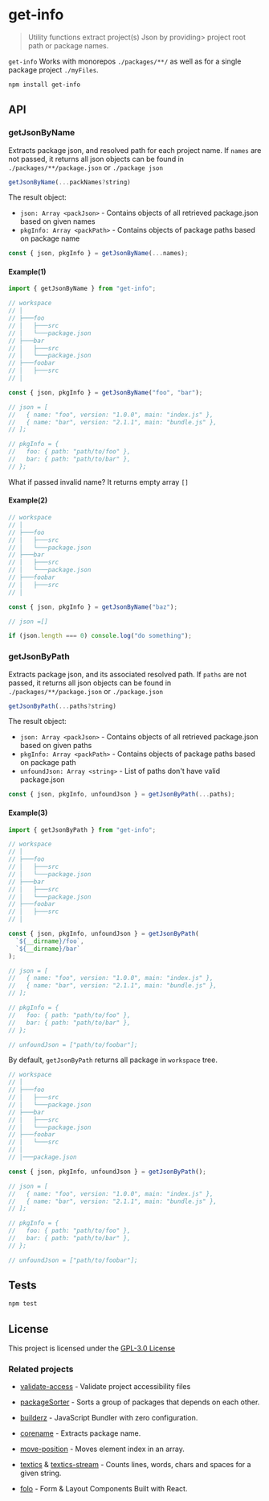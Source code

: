# get-info

> Utility functions extract project(s) Json by providing> project root path or package names.

`get-info` Works with monorepos `./packages/**/` as well as for a single package project `./myFiles`.

```bash
npm install get-info
```

## API

### getJsonByName

Extracts package json, and resolved path for each project name. If `names` are
not passed, it returns all json objects can be found in
`./packages/**/package.json` or `./package json`

```js
getJsonByName(...packNames?string)
```

The result object:

- `json: Array <packJson>` - Contains objects of all retrieved package.json based on given names
- `pkgInfo: Array <packPath>` - Contains objects of package paths based on package name

```js
const { json, pkgInfo } = getJsonByName(...names);
```

#### Example(1)

```js
import { getJsonByName } from "get-info";

// workspace
// │
// ├───foo
// │   ├───src
// │   └───package.json
// ├───bar
// │   ├───src
// │   └───package.json
// ├───foobar
// │   ├───src
// │

const { json, pkgInfo } = getJsonByName("foo", "bar");

// json = [
//   { name: "foo", version: "1.0.0", main: "index.js" },
//   { name: "bar", version: "2.1.1", main: "bundle.js" },
// ];

// pkgInfo = {
//   foo: { path: "path/to/foo" },
//   bar: { path: "path/to/bar" },
// };
```

What if passed invalid name? It returns empty array `[]`

#### Example(2)

```js
// workspace
// │
// ├───foo
// │   ├───src
// │   └───package.json
// ├───bar
// │   ├───src
// │   └───package.json
// ├───foobar
// │   ├───src
// │

const { json, pkgInfo } = getJsonByName("baz");

// json =[]

if (json.length === 0) console.log("do something");
```

### getJsonByPath

Extracts package json, and its associated resolved path. If `paths` are not
passed, it returns all json objects can be found in `./packages/**/package.json`
or `./package.json`

```js
getJsonByPath(...paths?string)
```

The result object:

- `json: Array <packJson>` - Contains objects of all retrieved package.json based on given paths
- `pkgInfo: Array <packPath>` - Contains objects of package paths based on package path
- `unfoundJson: Array <string>` - List of paths don't have valid package.json

```js
const { json, pkgInfo, unfoundJson } = getJsonByPath(...paths);
```

#### Example(3)

```js
import { getJsonByPath } from "get-info";

// workspace
// │
// ├───foo
// │   ├───src
// │   └───package.json
// ├───bar
// │   ├───src
// │   └───package.json
// ├───foobar
// │   ├───src
// │

const { json, pkgInfo, unfoundJson } = getJsonByPath(
  `${__dirname}/foo`,
  `${__dirname}/bar`
);

// json = [
//   { name: "foo", version: "1.0.0", main: "index.js" },
//   { name: "bar", version: "2.1.1", main: "bundle.js" },
// ];

// pkgInfo = {
//   foo: { path: "path/to/foo" },
//   bar: { path: "path/to/bar" },
// };

// unfoundJson = ["path/to/foobar"];
```

By default, `getJsonByPath` returns all package in `workspace` tree.

```js
// workspace
// │
// ├───foo
// │   ├───src
// │   └───package.json
// ├───bar
// │   ├───src
// │   └───package.json
// ├───foobar
// │   └───src
// │
// │───package.json

const { json, pkgInfo, unfoundJson } = getJsonByPath();

// json = [
//   { name: "foo", version: "1.0.0", main: "index.js" },
//   { name: "bar", version: "2.1.1", main: "bundle.js" },
// ];

// pkgInfo = {
//   foo: { path: "path/to/foo" },
//   bar: { path: "path/to/bar" },
// };

// unfoundJson = ["path/to/foobar"];
```

## Tests

```sh
npm test
```

## License

This project is licensed under the [GPL-3.0 License](https://github.com/jalal246/get-info/blob/master/LICENSE)

### Related projects

- [validate-access](https://github.com/jalal246/validate-access) - Validate
  project accessibility files

- [packageSorter](https://github.com/jalal246/packageSorter) - Sorts a group of
  packages that depends on each other.

- [builderz](https://github.com/jalal246/builderz) - JavaScript Bundler with zero configuration.

- [corename](https://github.com/jalal246/corename) - Extracts package name.

- [move-position](https://github.com/jalal246/move-position) - Moves element
  index in an array.

- [textics](https://github.com/jalal246/textics) & [textics-stream](https://github.com/jalal246/textics-stream) - Counts lines, words, chars and spaces for a given string.

- [folo](https://github.com/jalal246/folo) - Form & Layout Components Built with
  React.
